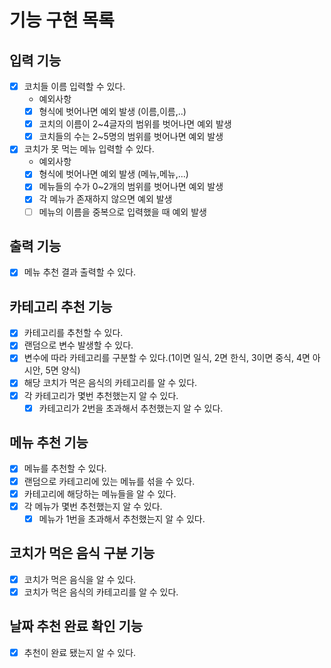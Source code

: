 # 기능 구현 목록
## 입력 기능
- [x] 코치들 이름 입력할 수 있다.
  - 예외사항
  - [x] 형식에 벗어나면 예외 발생 (이름,이름,..)
  - [x] 코치의 이름이 2~4글자의 범위를 벗어나면 예외 발생
  - [x] 코치들의 수는 2~5명의 범위를 벗어나면 예외 발생

- [x] 코치가 못 먹는 메뉴 입력할 수 있다.
  - 예외사항
  - [x] 형식에 벗어나면 예외 발생 (메뉴,메뉴,...)
  - [x] 메뉴들의 수가 0~2개의 범위를 벗어나면 예외 발생
  - [x] 각 메뉴가 존재하지 않으면 예외 발생
  - [ ] 메뉴의 이름을 중복으로 입력했을 때 예외 발생

## 출력 기능
- [x] 메뉴 추천 결과 출력할 수 있다.

## 카테고리 추천 기능
- [x] 카테고리를 추천할 수 있다.
- [x] 랜덤으로 변수 발생할 수 있다. 
- [x] 변수에 따라 카테고리를 구분할 수 있다.(1이면 일식, 2면 한식, 3이면 중식, 4면 아시안, 5면 양식)
- [x] 해당 코치가 먹은 음식의 카테고리를 알 수 있다.
- [x] 각 카테고리가 몇번 추천했는지 알 수 있다.
  - [x] 카테고리가 2번을 초과해서 추천했는지 알 수 있다.

## 메뉴 추천 기능
- [x] 메뉴를 추천할 수 있다.
- [x] 랜덤으로 카테고리에 있는 메뉴를 섞을 수 있다.
- [x] 카테고리에 해당하는 메뉴들을 알 수 있다.
- [x] 각 메뉴가 몇번 추천했는지 알 수 있다.
  - [x] 메뉴가 1번을 초과해서 추천했는지 알 수 있다.

## 코치가 먹은 음식 구분 기능  
- [x] 코치가 먹은 음식을 알 수 있다.
- [x] 코치가 먹은 음식의 카테고리를 알 수 있다.

## 날짜 추천 완료 확인 기능 
- [x] 추천이 완료 됐는지 알 수 있다.


